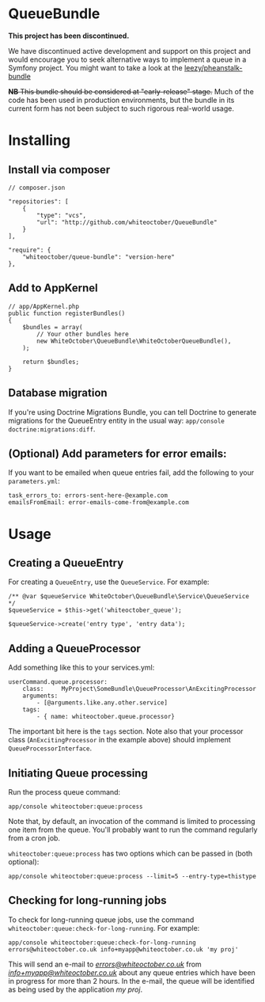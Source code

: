 QueueBundle
===========

**This project has been discontinued.**

We have discontinued active development and support on this project and would encourage you to seek alternative ways to implement a queue in a Symfony project. You might want to take a look at the [leezy/pheanstalk-bundle](https://packagist.org/packages/leezy/pheanstalk-bundle)

~~**NB** This bundle should be considered at "early-release" stage.~~  Much of the code has been used in production environments, but the bundle in its current form has not been subject to such rigorous real-world usage.

# Installing

## Install via composer

    // composer.json

    "repositories": [
        {
            "type": "vcs",
            "url": "http://github.com/whiteoctober/QueueBundle"
        }
    ],

    "require": {
        "whiteoctober/queue-bundle": "version-here"
    },

## Add to AppKernel

    // app/AppKernel.php
    public function registerBundles()
    {
        $bundles = array(
            // Your other bundles here
            new WhiteOctober\QueueBundle\WhiteOctoberQueueBundle(),
        );

        return $bundles;
    }

## Database migration

If you're using Doctrine Migrations Bundle, you can tell Doctrine to generate migrations for the QueueEntry entity in the usual way: `app/console doctrine:migrations:diff`.

## (Optional) Add parameters for error emails:

If you want to be emailed when queue entries fail, add the following to your `parameters.yml`:

    task_errors_to: errors-sent-here-@example.com
    emailsFromEmail: error-emails-come-from@example.com

# Usage

## Creating a QueueEntry

For creating a `QueueEntry`, use the `QueueService`.  For example:

    /** @var $queueService WhiteOctober\QueueBundle\Service\QueueService  */
    $queueService = $this->get('whiteoctober_queue');

    $queueService->create('entry type', 'entry data');

## Adding a QueueProcessor

Add something like this to your services.yml:

    userCommand.queue.processor:
        class:     MyProject\SomeBundle\QueueProcessor\AnExcitingProcessor
        arguments:
            - [@arguments.like.any.other.service]
        tags:
            - { name: whiteoctober.queue.processor}

The important bit here is the `tags` section.  Note also that your processor class (`AnExcitingProcessor` in the example above) should implement `QueueProcessorInterface`.

## Initiating Queue processing

Run the process queue command:

    app/console whiteoctober:queue:process

Note that, by default, an invocation of the command is limited to processing one item from the queue.  You'll probably want to run the command regularly from a cron job.

`whiteoctober:queue:process` has two options which can be passed in (both optional):

    app/console whiteoctober:queue:process --limit=5 --entry-type=thistype

## Checking for long-running jobs

To check for long-running queue jobs, use the command `whiteoctober:queue:check-for-long-running`.  For example:

    app/console whiteoctober:queue:check-for-long-running errors@whiteoctober.co.uk info+myapp@whiteoctober.co.uk 'my proj'

This will send an e-mail to *errors@whiteoctober.co.uk* from *info+myapp@whiteoctober.co.uk* about any queue entries which have been in progress for more than 2 hours.  In the e-mail, the queue will be identified as being used by the application *my proj*.
